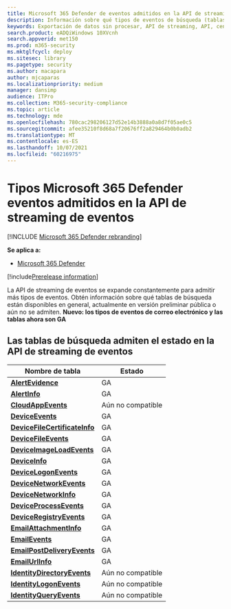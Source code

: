 ```yaml
---
title: Microsoft 365 Defender de eventos admitidos en la API de streaming de eventos
description: Información sobre qué tipos de eventos de búsqueda (tablas) son compatibles con la API de streaming
keywords: Exportación de datos sin procesar, API de streaming, API, centros de eventos, almacenamiento de Azure, cuenta de almacenamiento, búsqueda, uso compartido de datos sin procesar
search.product: eADQiWindows 10XVcnh
search.appverid: met150
ms.prod: m365-security
ms.mktglfcycl: deploy
ms.sitesec: library
ms.pagetype: security
ms.author: macapara
author: mjcaparas
ms.localizationpriority: medium
manager: dansimp
audience: ITPro
ms.collection: M365-security-compliance
ms.topic: article
ms.technology: mde
ms.openlocfilehash: 780cac298206127d52e14b3888a0a8d7f05ae0c5
ms.sourcegitcommit: afee35210f8d68a7f20676ff2a829464b0b0adb2
ms.translationtype: MT
ms.contentlocale: es-ES
ms.lasthandoff: 10/07/2021
ms.locfileid: "60216975"
---
```

# <a name="supported-microsoft-365-defender-event-types-in-event-streaming-api"></a>Tipos Microsoft 365 Defender eventos admitidos en la API de streaming de eventos

[!INCLUDE [Microsoft 365 Defender rebranding](../../includes/microsoft-defender.md)]

**Se aplica a:**
- [Microsoft 365 Defender](https://go.microsoft.com/fwlink/?linkid=2118804)

[!include[Prerelease information](../../includes/prerelease.md)]


La API de streaming de eventos se expande constantemente para admitir más tipos de eventos. Obtén información sobre qué tablas de búsqueda están disponibles en general, actualmente en versión preliminar pública o aún no se admiten. 
**Nuevo: los tipos de eventos de correo electrónico y las tablas ahora son GA**

## <a name="hunting-tables-support-status-in-event-streaming-api"></a>Las tablas de búsqueda admiten el estado en la API de streaming de eventos

| Nombre de tabla | Estado |
|------------|-------------|
| **[AlertEvidence](advanced-hunting-alertevidence-table.md)** | GA |
| **[AlertInfo](advanced-hunting-alertinfo-table.md)** | GA  |
| **[CloudAppEvents](advanced-hunting-cloudappevents-table.md)** | Aún no compatible |
| **[DeviceEvents](advanced-hunting-deviceevents-table.md)** |GA |
| **[DeviceFileCertificateInfo](advanced-hunting-DeviceFileCertificateInfo-table.md)** |GA |
| **[DeviceFileEvents](advanced-hunting-devicefileevents-table.md)** | GA |
| **[DeviceImageLoadEvents](advanced-hunting-deviceimageloadevents-table.md)** | GA |
| **[DeviceInfo](advanced-hunting-deviceinfo-table.md)** | GA |
| **[DeviceLogonEvents](advanced-hunting-devicelogonevents-table.md)** | GA |
| **[DeviceNetworkEvents](advanced-hunting-devicenetworkevents-table.md)** |GA |
| **[DeviceNetworkInfo](advanced-hunting-devicenetworkinfo-table.md)** | GA |
| **[DeviceProcessEvents](advanced-hunting-deviceprocessevents-table.md)** | GA |
| **[DeviceRegistryEvents](advanced-hunting-deviceregistryevents-table.md)** | GA |
| **[EmailAttachmentInfo](advanced-hunting-emailattachmentinfo-table.md)** | GA |
| **[EmailEvents](advanced-hunting-emailevents-table.md)** | GA |
| **[EmailPostDeliveryEvents](advanced-hunting-emailpostdeliveryevents-table.md)** | GA |
| **[EmailUrlInfo](advanced-hunting-emailurlinfo-table.md)** | GA |
| **[IdentityDirectoryEvents](advanced-hunting-identitydirectoryevents-table.md)** | Aún no compatible |
| **[IdentityLogonEvents](advanced-hunting-identitylogonevents-table.md)** | Aún no compatible |
| **[IdentityQueryEvents](advanced-hunting-identityqueryevents-table.md)** | Aún no compatible |


